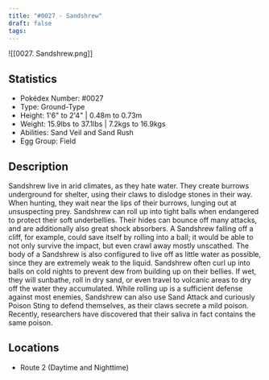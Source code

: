 ```yaml
---
title: "#0027 - Sandshrew"
draft: false
tags:
---
```

![[0027. Sandshrew.png]]
## Statistics
- Pokédex Number: #0027
- Type: Ground-Type
- Height: 1'6" to 2'4" | 0.48m to 0.73m
- Weight: 15.9lbs to 37.1lbs | 7.2kgs to 16.9kgs
- Abilities: Sand Veil and Sand Rush
- Egg Group: Field

## Description
Sandshrew live in arid climates, as they hate water. They create burrows underground for shelter, using their claws to dislodge stones in their way. When hunting, they wait near the lips of their burrows, lunging out at unsuspecting prey. 
Sandshrew can roll up into tight balls when endangered to protect their soft underbellies. Their hides can bounce off many attacks, and are additionally also great shock absorbers. A Sandshrew falling off a cliff, for example, could save itself by rolling into a ball; it would be able to not only survive the impact, but even crawl away mostly unscathed. 
The body of a Sandshrew is also configured to live off as little water as possible, since they are extremely weak to the liquid. Sandshrew often curl up into balls on cold nights to prevent dew from building up on their bellies. If wet, they will sunbathe, roll in dry sand, or even travel to volcanic areas to dry off the water they accumulated. 
While rolling up is a sufficient defense against most enemies, Sandshrew can also use Sand Attack and curiously Poison Sting to defend themselves, as their claws secrete a mild poison. Recently, researchers have discovered that their saliva in fact contains the same poison.

## Locations
- Route 2 (Daytime and Nighttime)